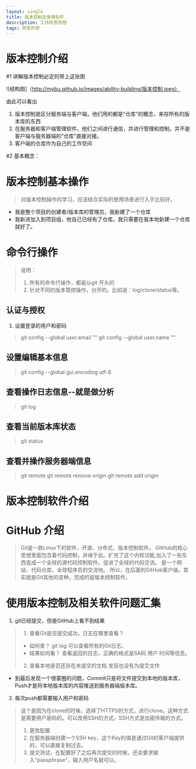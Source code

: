 ```yaml
---
layout: single
title: 版本控制及常用软件
description: 工作所思所想
tags: 所思所想
---
```

# 版本控制介绍

#1 讲解版本控制必定的带上这张图

![结构图]（http://mybu.github.io/images/ability-building/版本控制.jpeg）

由此可以看出

1. 版本控制是区分服务端与客户端，他们用的都是“仓库”的概念，来存所有的版本库的东西
2. 在服务器和客户端管理软件，他们之间进行通信，并进行管理和控制。并不是客户端与服务器端的“仓库”直接对接。
3. 客户端的仓库作为自己的工作空间

#2 基本概念：



# 版本控制基本操作
> 对版本控制操作的学习，应该结合实际的使用场景进行入手比较好。

* 我是整个项目的创建者/版本库的管理员，我新建了一个仓库
* 我新进加入到项目组，他自己已经有了仓库。我只需要在我本地新建一个仓库就好了。

## 
 
# 命令行操作
>说明：
>1. 所有的命令行操作，都是以git 开头的
>2. 针对不同的版本管控操作，分开的。比如说：log/clone/status等。

## 认证与授权
1. 设置登录的用户和密码
> git config --global user.email ""
> git config --global user.name ""

## 设置编辑基本信息
>git config --global gui.encoding utf-8

## 查看操作日志信息--就是做分析
>git log

## 查看当前版本库状态
>git status

## 查看并操作服务器端信息
>git remote 
>git remote remove origin
>git remote add origin

# 版本控制软件介绍



# GitHub 介绍

> Git是一款Linux下的软件，开源、分布式、版本控制软件。
> GitHub的核心思想里面包含着代码控制，并缘于此。扩充了这个内核功能,加入了一些东西变成一个全球的源代码控制软件。促进了全球的代码交流。
> 是一个网站、代码仓库、全球程序员的交流地。
> 所以，在后面的GitHub客户端，其实就是Git其他的变种，完成的是版本控制软件。


# 使用版本控制及相关软件问题汇集
1. git已经提交，但是GitHub上看不到结果
> 1. 查看Git是否提交成功，日志在哪里查看？
> + 如何查？
>	git log
>	可以查看所有的Git日志。
> + 结果如何看？
>	查看返回的日志，正确的格式是SA码 用户 时间等信息。
>2.  查看本地是否还存在未提交的文档
>	发现也没有为提交文件
* 到最后发现一个很蒙圈的问题，Commit只是将文件提交到本地的版本库，Push才是将本地版本库的内容推送到服务器端版本库。


2. 每次push都需要输入用户和密码
>这个是因为在clone的时候，选择了HTTPS的方式，进行clone。这种方式是需要用户密码的。可以改用SSH的方式，SSH方式是加密传输的方式。
>1. 更改配置
>2. 在服务器端创建一个SSH key，这个Key的值是通过Git的客户端提供的，可以直接复制过去。
>3. 提交测试，在配置好了之后再次提交的时候，还会要求输入“passphrase"，输入用户名就可以。
